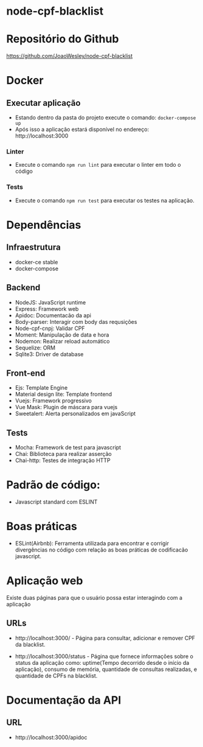 # node-cpf-blacklist
 
# Repositório do Github
 https://github.com/JoaoWesley/node-cpf-blacklist

# Docker
## Executar aplicação
 - Estando dentro da pasta do projeto execute o comando: `docker-compose up` 
 - Após isso a aplicação estará disponível no endereço: http://localhost:3000

### Linter
 - Execute o comando `npm run lint` para executar o linter em todo o código

### Tests
  - Execute o comando `npm run test` para executar os testes na aplicação.

# Dependências
## Infraestrutura
- docker-ce stable
- docker-compose

## Backend
- NodeJS: JavaScript runtime
- Express: Framework web
- Apidoc: Documentacão da api
- Body-parser: Interagir com body das requsições
- Node-cpf-cnpj: Validar CPF
- Moment: Manipulação de data e hora
- Nodemon: Realizar reload automático
- Sequelize: ORM
- Sqlite3: Driver de database

## Front-end
- Ejs: Template Engine
- Material design lite: Template frontend
- Vuejs: Framework progressivo
- Vue Mask: Plugin de máscara para vuejs
- Sweetalert: Alerta personalizados em javaScript

## Tests
- Mocha: Framework de test para javascript
- Chai: Biblioteca para realizar asserção
- Chai-http: Testes de integração HTTP


# Padrão de código:
- Javascript standard com ESLINT

# Boas práticas
- ESLint(Airbnb): Ferramenta utilizada para encontrar e corrigir divergências no código com relação as boas práticas de codificacão javascript.

# Aplicação web

Existe duas páginas para que o usuário possa estar interagindo com a aplicação

## URLs
  - http://localhost:3000/ - Página para consultar, adicionar e remover CPF da blacklist.

  - http://localhost:3000/status - Página que fornece informações sobre o status da aplicação como: uptime(Tempo decorrido desde o início da aplicação), consumo de memória, quantidade de consultas realizadas, e quantidade de CPFs na blacklist.

# Documentação da API
## URL
 - http://localhost:3000/apidoc